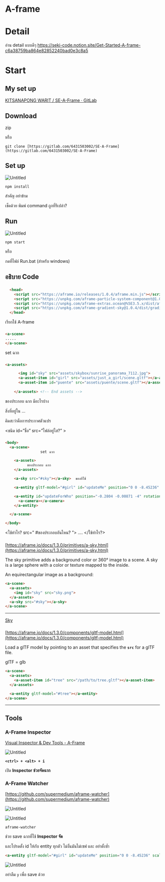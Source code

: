 # A-frame

# Detail

อ่าน detail แบบดีๆ
https://seki-code.notion.site/Get-Started-A-frame-c6a38759ba864e82852240bad0e3c8a5

# Start

## My set up

[KITSANAPONG WARIT / SE-A-Frame · GitLab](https://gitlab.com/6431503002/SE-A-Frame)

## Download

zip 

หรือ

`git clone [https://gitlab.com/6431503002/SE-A-Frame](https://gitlab.com/6431503002/SE-A-Frame)`

## Set up

![Untitled](A-frame%20fed4202803a744378d6403170334ca1a/Untitled.png)

`npm install`

สำคัญ อย่าข้าม 

เช็คด้วย พิมพ์ command ถูกที่รึเปล่า?

## Run

![Untitled](A-frame%20fed4202803a744378d6403170334ca1a/Untitled%201.png)

`npm start`

หรือ

กดที่ไฟล์ Run.bat (สำหรับ windows)

## อธิบาย Code

### <head>

```html
  <head>
    <script src="https://aframe.io/releases/1.0.4/aframe.min.js"></script>
    <script src="https://unpkg.com/aframe-particle-system-component@1.0.x/dist/aframe-particle-system-component.min.js"></script>
    <script src="https://unpkg.com/aframe-extras.ocean@%5E3.5.x/dist/aframe-extras.ocean.min.js"></script>
    <script src="https://unpkg.com/aframe-gradient-sky@1.0.4/dist/gradientsky.min.js"></script>
  </head>
```

เรียกใช้ A-frame

### <a-scene>

```html
<a-scene>
.....
</a-scene>
```

set ฉาก

### <a-assets>

```html
<a-assets>

      <img id="sky" src="assets/skybox/sunrise_panorama_7112.jpg">
      <a-asset-item id="girl" src="assets/just_a_girl/scene.gltf"></a-asset-item>
      <a-asset-item id="puente" src="assets/puente/scene.gltf"></a-asset-item>
      
    </a-assets> <!-- End assets -->
```

ของประกอบ ฉาก มีอะไรบ้าง

สิ่งที่อยู่ใน <a-assets> … </a-assets>

คิดสะว่าคือการประกาศตัวแปร 

<ชนิด id=”ชื่อ” src=”ไฟล์อยู่ไส?” >

### <body>

```html
<body>
  <a-scene>
				set ฉาก

    <a-assets>
	      ของประกอบ ฉาก
    </a-assets>

    <a-sky src="#sky"></a-sky>  ของทีใช้

    <a-entity gltf-model="#girl" id="updateMe" position="0 0 -8.45236" scale="0.03118 0.03118 0.03118"></a-entity> ของทีใช้

    <a-entity id="updateForWho" position="-0.2804 -0.00871 -4" rotation="0.33174256338074665 -1.8397674801650734 -0.010886198107485642"> ของทีใช้
      <a-camera></a-camera>
    </a-entity>

  </a-scene>

</body>
```

<ใช้ทำไร?   src=” #ของประกอบอันไหน? ”>   …. </ใช้ทำไร?>

### <a-sky>

[https://aframe.io/docs/1.3.0/primitives/a-sky.html](https://aframe.io/docs/1.3.0/primitives/a-sky.html)

The sky primitive adds a background color or 360° image to a scene. A sky is a large sphere with a color or texture mapped to the inside.

An equirectangular image as a background:

```html
<a-scene>
  <a-assets>
    <img id="sky" src="sky.png">
  </a-assets>
  <a-sky src="#sky"></a-sky>
</a-scene>
```

---

[Sky](https://www.notion.so/afe6591970c94d1bb7a7401906862d75)

### <a-entity gltf-model="#name">

[https://aframe.io/docs/1.3.0/components/gltf-model.html](https://aframe.io/docs/1.3.0/components/gltf-model.html)

Load a glTF model by pointing to an asset that specifies the **`src`** for a glTF file.

glTF = glb

```html
<a-scene>
  <a-assets>
    <a-asset-item id="tree" src="/path/to/tree.gltf"></a-asset-item>
  </a-assets>

  <a-entity gltf-model="#tree"></a-entity>
</a-scene>
```

---

## Tools

### **A-Frame Inspector**

[Visual Inspector & Dev Tools - A-Frame](https://aframe.io/docs/1.3.0/introduction/visual-inspector-and-dev-tools.html#a-frame-inspector)

![Untitled](A-frame%20fed4202803a744378d6403170334ca1a/Untitled%202.png)

**`<ctrl> + <alt> + i`** 

เปิด ****Inspector ช่วยจัดฉาก****

### ****A-Frame Watcher****

[https://github.com/supermedium/aframe-watcher](https://github.com/supermedium/aframe-watcher)

![Untitled](A-frame%20fed4202803a744378d6403170334ca1a/Untitled%203.png)

![Untitled](A-frame%20fed4202803a744378d6403170334ca1a/Untitled%204.png)

`aframe-watcher`

ช่วย save ฉากที่ใช้ ****Inspector จัด****

และโปรดตั้ง id ให้กับ entity ทุกตัว ไม่งั้นมันไม่เซฟ และ อย่าตั้งซ้ำ

```html
<a-entity gltf-model="#girl" id="updateMe" position="0 0 -8.45236" scale="0.03118 0.03118 0.03118"></a-entity>
```

![Untitled](A-frame%20fed4202803a744378d6403170334ca1a/Untitled%205.png)

อย่าลืม `y` เพื่อ save ด้วย
